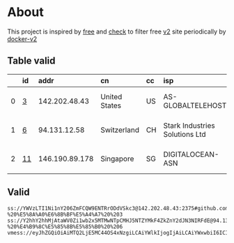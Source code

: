 
# About

This project is inspired by [free](https://github.com/freefq/free) and [check](https://github.com/yeahwu/check) to filter free [v2](https://github.com/v2fly/v2ray-core) site periodically by [docker-v2](https://hub.docker.com/r/v2ray/official)

    

## Table valid
|    | id                   | addr           | cn            | cc   | isp                            | ip             | chatgpt          |
|---:|:---------------------|:---------------|:--------------|:-----|:-------------------------------|:---------------|:-----------------|
|  0 | [3](config/3.json)   | 142.202.48.43  | United States | US   | AS-GLOBALTELEHOST              | 142.202.48.43  | Yes (Region: US) |
|  1 | [6](config/6.json)   | 94.131.12.58   | Switzerland   | CH   | Stark Industries Solutions Ltd | 94.131.12.58   | Yes (Region: CH) |
|  2 | [11](config/11.json) | 146.190.89.178 | Singapore     | SG   | DIGITALOCEAN-ASN               | 146.190.89.178 | Yes (Region: SG) |

## Valid
```
ss://YWVzLTI1Ni1nY206ZmFCQW9ENTRrODdVSkc3@142.202.48.43:2375#github.com/freefq%20-%20%E5%8A%A0%E6%8B%BF%E5%A4%A7%20%203
ss://Y2hhY2hhMjAtaWV0Zi1wb2x5MTMwNTpCMHJ5NTZYMkF4ZkZnY2dJN3NIRFdE@94.131.12.58:26669#github.com/freefq%20-%20%E4%B9%8C%E5%85%8B%E5%85%B0%20%206
vmess://eyJhZGQiOiAiMTQ2LjE5MC44OS4xNzgiLCAiYWlkIjogIjAiLCAiYWxwbiI6ICIiLCAiZnAiOiAiIiwgImhvc3QiOiAibS5saW5rZWRpbi5jb20iLCAiaWQiOiAiYzFlNmJmNWQtOGNiZi00MDYxLWZkNTAtNjc0OTAxY2JhYmIyIiwgIm5ldCI6ICJ3cyIsICJwYXRoIjogIi8iLCAicG9ydCI6ICIyMzkwMiIsICJwcyI6ICJnaXRodWIuY29tL2ZyZWVmcSAtIFx1N2Y4ZVx1NTZmZCAgMTEiLCAic2N5IjogImF1dG8iLCAic25pIjogIiIsICJ0bHMiOiAiIiwgInR5cGUiOiAiIiwgInYiOiAiMiJ9
```


